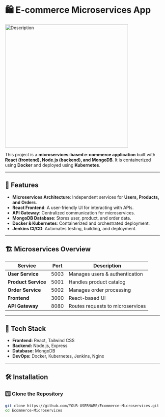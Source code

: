 # 🛍️ E-commerce Microservices App  
<img src="[images/your-image.png](https://raw.githubusercontent.com/Walidbadry/Ecommerce-Microservices-React-Node.js-/refs/heads/main/1%20(3).webp)" alt="Description" width="400">

This project is a **microservices-based e-commerce application** built with **React (frontend), Node.js (backend), and MongoDB**. It is containerized using **Docker** and deployed using **Kubernetes**.  

---

## 📌 Features  
- **Microservices Architecture**: Independent services for **Users, Products, and Orders**.  
- **React Frontend**: A user-friendly UI for interacting with APIs.  
- **API Gateway**: Centralized communication for microservices.  
- **MongoDB Database**: Stores user, product, and order data.  
- **Docker & Kubernetes**: Containerized and orchestrated deployment.  
- **Jenkins CI/CD**: Automates testing, building, and deployment.  

---

## 🏗️ Microservices Overview  
| Service      | Port  | Description |
|-------------|------|-------------|
| **User Service**  | 5003 | Manages users & authentication |
| **Product Service**  | 5001 | Handles product catalog |
| **Order Service**  | 5002 | Manages order processing |
| **Frontend**  | 3000 | React-based UI |
| **API Gateway** | 8080 | Routes requests to microservices |

---

## 🚀 Tech Stack  
- **Frontend:** React, Tailwind CSS  
- **Backend:** Node.js, Express  
- **Database:** MongoDB  
- **DevOps:** Docker, Kubernetes, Jenkins, Nginx  

---

## 🛠️ Installation  

### **1️⃣ Clone the Repository**  
```sh
git clone https://github.com/YOUR-USERNAME/Ecommerce-Microservices.git
cd Ecommerce-Microservices
